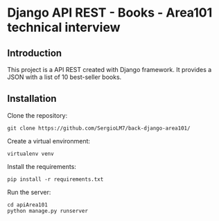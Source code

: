 # Django API REST - Books - Area101 technical interview

## Introduction
This project is a API REST created with Django framework. It provides a JSON with a list of 10 best-seller books.


## Installation
Clone the repository:

```
git clone https://github.com/SergioLM7/back-django-area101/

```

Create a virtual environment:
```
virtualenv venv
```

Install the requirements:
```
pip install -r requirements.txt
```
Run the server:
```
cd apiArea101
python manage.py runserver
```
